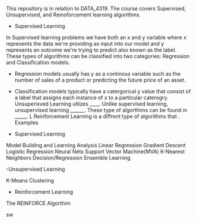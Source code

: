 This repository is in relation to DATA_4319. The course covers Supervised, Unsupervised, and Reinsforcement learning algorithms.

* Supervised Learning 

In Supervised learning problems we have both an x and y variable where x represents the data we're providing as input into our model and y represents an outcome we're trying to predict also known as the label. These types of algorithms can be classified into two categories: Regression and Classification models.
   - Regression models usually has y as a continous variable such as the number of sales of a product or predicting the future price of an asset.
   - Classification models typically have a catergorical y value  that consist of a label that assigns each instance of x to a particular caterogry.  
Unsuperisved Learning utlizes ____. Unlike supervised learning, unsupervised learning ______. These type of algorthims can be found in _____. L
Reinforcement Learning is a diffrent type of algorithms that . Examples


- Supervised Learning 

Model Building and Learning Analysis
Linear Regression
Gradient Descent 
Logistic Regression
Neural Nets
Support Vector Machine(MVA)
K-Nearest Neighbors
Decision/Regression
Ensemble Learning

-Unsupervised Learning 

K-Means Clustering

- Reinforcement Learning 

The REINFORCE Algorthim 




sw
